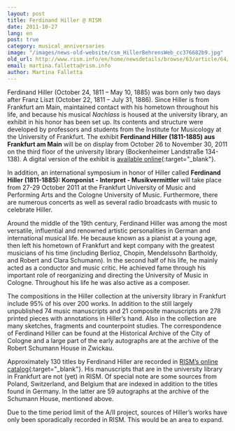 ```yaml
---
layout: post
title: Ferdinand Hiller @ RISM
date: 2011-10-27
lang: en
post: true
category: musical_anniversaries
image: "/images/news-old-website/csm_HillerBehrensWeb_cc376682b9.jpg"
old_url: http://www.rism.info/en/home/newsdetails/browse/63/article/64/ferdinand-hiller-rism.html
email: martina.falletta@rism.info
author: Martina Falletta
---
```


Ferdinand Hiller (October 24, 1811 – May 10, 1885) was born only two days after Franz Liszt (October 22, 1811 – July 31, 1886). Since Hiller is from Frankfurt am Main, maintained contact with his hometown throughout his life, and because his musical _Nachlass_ is housed at the university library, an exhibit in his honor has been set up. Its contents and structure were developed by professors and students from the Institute for Musicology at the University of Frankfurt. The exhibit **Ferdinand Hiller (1811-1885) aus Frankfurt am Main** will be on display from October 26 to November 30, 2011 on the third floor of the university library (Bockenheimer Landstraße 134-138). A digital version of the exhibit is [available online](http://www.ub.uni-frankfurt.de/musik/hiller_jubilaeum.html){:target="_blank"}.

In addition, an international symposium in honor of Hiller called **Ferdinand Hiller (1811-1885): Komponist - Interpret - Musikvermittler** will take place from 27-29 October 2011 at the Frankfurt University of Music and Performing Arts and the Cologne University of Music. Furthermore, there are numerous concerts as well as several radio broadcasts with music to celebrate Hiller.

Around the middle of the 19th century, Ferdinand Hiller was among the most versatile, influential and renowned artistic personalities in German and international musical life. He because known as a pianist at a young age, then left his hometown of Frankfurt and kept company with the greatest musicians of his time (including Berlioz, Chopin, Mendelssohn Bartholdy, and Robert and Clara Schumann). In the second half of his life, he mainly acted as a conductor and music critic. He achieved fame through his important role of reorganizing and directing the University of Music in Cologne. Throughout his life he was also active as a composer.

The compositions in the Hiller collection at the university library in Frankfurt include 95% of his over 200 works. In addition to the still largely unpublished 74 music manuscripts and 21 composite manuscripts are 278 printed pieces with annotations in Hiller’s hand. Also in the collection are many sketches, fragments and counterpoint studies. The correspondence of Ferdinand Hiller can be found at the Historical Archive of the City of Cologne and a large part of the early autographs are at the archive of the Robert Schumann House in Zwickau.

Approximately 130 titles by Ferdinand Hiller are recorded in [RISM’s online catalog](https://opac.rism.info/search?View=rism&author=Ferdinand+Hiller){:target="_blank"}. His manuscripts that are in the university library in Frankfurt are not (yet) in RISM. Of special note are some sources from Poland, Switzerland, and Belgium that are indexed in addition to the titles found in Germany. In the latter are 59 autographs at the archive of the Schumann House, mentioned above.

Due to the time period limit of the A/II project, sources of Hiller’s works have only been sporadically recorded in RISM. This would be an area to expand.  

<!-- May 2021: Conference link cannot be located. Old link: http://www.hfmdk-frankfurt.info/globales/aktuelles/aktuelles.html -->
